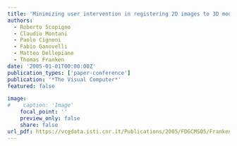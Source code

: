 ```yaml
---
title: 'Minimizing user intervention in registering 2D images to 3D models'
authors:
  - Roberto Scopigno
  - Claudio Montani
  - Paolo Cignoni
  - Fabio Ganovelli
  - Matteo Dellepiane
  - Thomas Franken
date: '2005-01-01T00:00:00Z'
publication_types: ['paper-conference']
publication: '*The Visual Computer*'
featured: false

image:
#    caption: 'Image'
    focal_point: ''
    preview_only: false
    share: false
url_pdf: https://vcgdata.isti.cnr.it/Publications/2005/FDGCMS05/Franken_Minimizing.pdf
---
```

